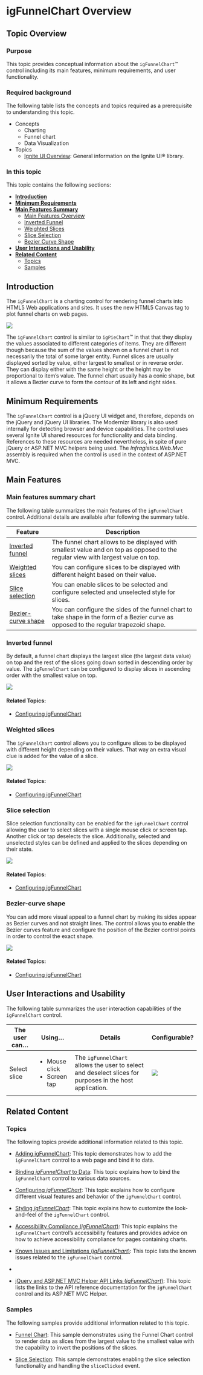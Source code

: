 ﻿<!--
|metadata|
{
    "fileName": "igfunnelchart-overview",
    "controlName": "igFunnelChart",
    "tags": ["Charting","Data Presentation"]
}
|metadata|
-->

# igFunnelChart Overview

## Topic Overview

### Purpose

This topic provides conceptual information about the `igFunnelChart`™ control including its main features, minimum requirements, and user functionality.

### Required background

The following table lists the concepts and topics required as a prerequisite to understanding this topic.

- Concepts
	-   Charting
	-   Funnel chart
	-   Data Visualization
-   Topics
	-   [Ignite UI Overview](NetAdvantage-for-jQuery-Overview.html): General information on the Ignite UI® library.


### In this topic

This topic contains the following sections:

-   [**Introduction**](#introduction)
-   [**Minimum Requirements**](#minimum-requirements)
-   [**Main Features Summary**](#main-features)
    -   [Main Features Overview](#main-features-overview)
    -   [Inverted Funnel](#inverted)
    -   [Weighted Slices](#weighted)
    -   [Slice Selection](#slice-selection)
    -   [Bezier Curve Shape](#bezier-curve)
-   [**User Interactions and Usability**](#user-interaction-usability)
-   [**Related Content**](#related-content)
    -   [Topics](#topics)
    -   [Samples](#samples)



## <a id="introduction"></a> Introduction

The `igFunnelChart` is a charting control for rendering funnel charts into HTML5 Web applications and sites. It uses the new HTML5 Canvas tag to plot funnel charts on web pages.

![](images/igFunnelChart_Overview_%28Control_Overview%29_1.png)

The `igFunnelChart` control is similar to `igPieChart`™ in that that they display the values associated to different categories of items. They are different though because the sum of the values shown on a funnel chart is not necessarily the total of some larger entity. Funnel slices are usually displayed sorted by value, either largest to smallest or in reverse order. They can display either with the same height or the height may be proportional to item’s value. The funnel chart usually has a conic shape, but it allows a Bezier curve to form the contour of its left and right sides.

## <a id="minimum-requirements"></a> Minimum Requirements

The `igFunnelChart` control is a jQuery UI widget and, therefore, depends on the jQuery and jQuery UI libraries. The Modernizr library is also used internally for detecting browser and device capabilities. The control uses several Ignite UI shared resources for functionality and data binding. References to these resources are needed nevertheless, in spite of pure jQuery or ASP.NET MVC helpers being used. The *Infragistics.Web.Mvc* assembly is required when the control is used in the context of ASP.NET MVC.



## <a id="main-features"></a> Main Features

### <a id="main-features-overview"></a> Main features summary chart

The following table summarizes the main features of the `igFunnelChart` control. Additional details are available after following the summary table.

Feature | Description
--- | ---
[Inverted funnel](#inverted) | The funnel chart allows to be displayed with smallest value and on top as opposed to the regular view with largest value on top.
[Weighted slices](#weighted) | You can configure slices to be displayed with different height based on their value.
[Slice selection](#slice-selection) | You can enable slices to be selected and configure selected and unselected style for slices.
[Bezier-curve shape](#bezier-curve) | You can configure the sides of the funnel chart to take shape in the form of a Bezier curve as opposed to the regular trapezoid shape.


### <a id="inverted"></a> Inverted funnel

By default, a funnel chart displays the largest slice (the largest data value) on top and the rest of the slices going down sorted in descending order by value. The `igFunnelChart` can be configured to display slices in ascending order with the smallest value on top.

![](images/igFunnelChart_Overview_%28Control_Overview%29_2.png)

#### Related Topics:

-   [Configuring igFunnelChart](igFunnelChart-Configuring.html)

### <a id="weighted"></a> Weighted slices

The `igFunnelChart` control allows you to configure slices to be displayed with different height depending on their values. That way an extra visual clue is added for the value of a slice.

![](images/igFunnelChart_Overview_%28Control_Overview%29_3.png)

#### Related Topics:

-   [Configuring igFunnelChart](igFunnelChart-Configuring.html)

### <a id="slice-selection"></a> Slice selection

Slice selection functionality can be enabled for the `igFunnelChart` control allowing the user to select slices with a single mouse click or screen tap. Another click or tap deselects the slice. Additionally, selected and unselected styles can be defined and applied to the slices depending on their state.

![](images/igFunnelChart_Overview_%28Control_Overview%29_4.png)

#### Related Topics:

-   [Configuring igFunnelChart](igFunnelChart-Configuring.html)

### <a id="bezier-curve"></a> Bezier-curve shape

You can add more visual appeal to a funnel chart by making its sides appear as Bezier curves and not straight lines. The control allows you to enable the Bezier curves feature and configure the position of the Bezier control points in order to control the exact shape.

![](images/igFunnelChart_Overview_%28Control_Overview%29_5.png)

#### Related Topics:

-   [Configuring igFunnelChart](igFunnelChart-Configuring.html)



## <a id="user-interaction-usability"></a> User Interactions and Usability

The following table summarizes the user interaction capabilities of the `igFunnelChart` control.

The user can… | Using… | Details | Configurable?
--- | --- | --- | ---
Select slice | <ul><li>Mouse click</li><li>Screen tap</li></ul> | The `igFunnelChart` allows the user to select and deselect slices for purposes in the host application. | ![](../../images/images/positive.png)



## <a id="related-content"></a> Related Content

### <a id="topics"></a> Topics

The following topics provide additional information related to this topic.

- [Adding igFunnelChart](igFunnelChart-Adding.html): This topic demonstrates how to add the `igFunnelChart` control to a web page and bind it to data.

- [Binding *igFunnelChart* to Data](igFunnelChart-Binding-to-Data.html): This topic explains how to bind the `igFunnelChart` control to various data sources.

- [Configuring *igFunnelChart*](igFunnelChart-Configuring.html): This topic explains how to configure different visual features and behavior of the `igFunnelChart` control.

- [Styling *igFunnelChart*](igFunnelChart-Styling.html): This topic explains how to customize the look-and-feel of the `igFunnelChart` control.

- [Accessibility Compliance (*igFunnelChart*)](igFunnelChart-Accessibility-Compliance.html): This topic explains the `igFunnelChart` control’s accessibility features and provides advice on how to achieve accessibility compliance for pages containing charts.

- [Known Issues and Limitations (*igFunnelChart*)](igFunnelChart-Known-Issues-and-Limitations.html): This topic lists the known issues related to the `igFunnelChart` control. 
- 
- [jQuery and ASP.NET MVC Helper API Links (*igFunnelChart*)](igFunnelChart-jQuery-and-ASP.NET-MVC-Helper-API--Links.html): This topic lists the links to the API reference documentation for the `igFunnelChart` control and its ASP.NET MVC Helper.

### <a id="samples"></a> Samples

The following samples provide additional information related to this topic.

- [Funnel Chart](%%SamplesUrl%%/funnel-chart/funnel-chart): This sample demonstrates using the Funnel Chart control to render data as slices from the largest value to the smallest value with the capability to invert the positions of the slices.

- [Slice Selection](%%SamplesUrl%%/funnel-chart/slice-selection): This sample demonstrates enabling the slice selection functionality and handling the `sliceClicked` event.





 

 


